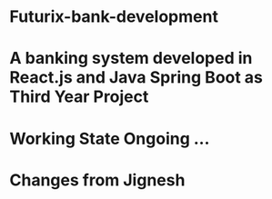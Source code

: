 # Futurix-bank-development

# A banking system developed in React.js and Java Spring Boot as Third Year Project

# Working State Ongoing ...

# Changes from Jignesh
